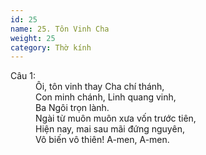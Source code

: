 ```yaml
---
id: 25
name: 25. Tôn Vinh Cha
weight: 25
category: Thờ kính
---
```

<dl><dt>Câu 1:</dt><dd data-verse="1">Ôi, tôn vinh thay Cha chí thánh, <br/>Con minh chánh, Linh quang vinh, <br/>Ba Ngôi trọn lành. <br/>Ngài từ muôn muôn xưa vốn trước tiên, <br/>Hiện nay, mai sau mãi đứng nguyên, <br/>Vô biến vô thiên! A-men, A-men. </dd></dl>
